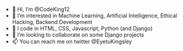 - 👋 Hi, I’m @CodeKing12
- 👀 I’m interested in Machine Learning, Artificial Intelligence, Ethical Hacking, Backend Development
- 🌱 I code in HTML, CSS, Javascript, Python (and Django)
- 💞️ I’m looking to collaborate on some Django projects
- 📫 You can reach me on twitter @EyetuKingsley

<!---
CodeKing12/CodeKing12 is a ✨ special ✨ repository because its `README.md` (this file) appears on your GitHub profile.
You can click the Preview link to take a look at your changes.
--->
